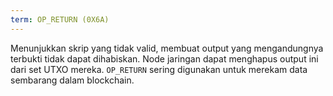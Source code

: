 ```yaml
---
term: OP_RETURN (0X6A)
---
```


Menunjukkan skrip yang tidak valid, membuat output yang mengandungnya terbukti tidak dapat dihabiskan. Node jaringan dapat menghapus output ini dari set UTXO mereka. `OP_RETURN` sering digunakan untuk merekam data sembarang dalam blockchain.